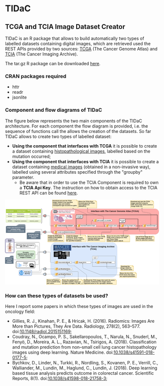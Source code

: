 # TIDaC #
## TCGA and TCIA Image Dataset Creator ##
TIDaC is an R package that allows to build automatically two types of labelled datasets containing digital images, which are retrieved used the REST APIs provided by two sources: [TCGA](https://cancergenome.nih.gov/) (The Cancer Genome Atlas) and [TCIA](http://www.cancerimagingarchive.net/) (The Cancer Imaging Archive). 

The tar.gz R package can be downloaded [here](https://github.com/uazadi/TIDaC/releases).

### CRAN packages required
* httr
* readr
* jsonlite

### Component and flow diagrams of TIDaC
The figure below represents the two main components of the TIDaC architecture. For each component the flow diagram is provided, i.e. the sequence of functions call the allows the creation of the datasets.
So far TIDaC allows to create two types of labelled dataset:
* __Using the component that interfaces with TCGA__ it is possible to create a dataset containing [histopathological images](https://en.wikipedia.org/wiki/Histopathology), labelled based on the mutation occurred;
* __Using the component that interfaces with TCIA__ it is possible to create a dataset containing [medical images](https://en.wikipedia.org/wiki/Medical_imaging) (obtained in a non-invasive way), labelled using several attributes specified through the "groupby" parameter. 
  * Be aware that in order to use the TCIA Component is required to own a __TCIA Api Key__. The instruction on how to obtain access to the TCIA REST API can be found [here](https://wiki.cancerimagingarchive.net/display/Public/TCIA+Programmatic+Interface+%28REST+API%29+Usage+Guide).

<p align="center">
  <img src="https://github.com/uazadi/TIDaC/blob/master/docs/TIDaC_doc.png">
</p>

### How can these types of datasets be used?
Here I report some papers in which these types of images are used in the oncology field:
* Gillies, R. J., Kinahan, P. E., & Hricak, H. (2016). Radiomics: Images Are More than Pictures, They Are Data. Radiology, 278(2), 563–577. doi:[10.1148/radiol.2015151169](https://doi.org/10.1148/radiol.2015151169); 
* Coudray, N., Ocampo, P. S., Sakellaropoulos, T., Narula, N., Snuderl, M., Fenyö, D., Moreira, A. L., Razavian, N., Tsirigos, A. (2018). Classification and mutation prediction from non–small cell lung cancer histopathology images using deep learning. Nature Medicine. doi:[10.1038/s41591-018-0177-5](https://doi.org/10.1038/s41591-018-0177-5);
* Bychkov, D., Linder, N., Turkki, R., Nordling, S., Kovanen, P. E., Verrill, C., Walliander, M., Lundin, M., Haglund, C.,  Lundin, J. (2018). Deep learning based tissue analysis predicts outcome in colorectal cancer. Scientific Reports, 8(1). doi:[10.1038/s41598-018-21758-3](https://doi.org/10.1038/s41598-018-21758-3);
